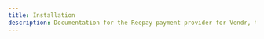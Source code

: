 ```yaml
---
title: Installation
description: Documentation for the Reepay payment provider for Vendr, the eCommerce solution for Umbraco v8+
---
```


<work-in-progress />